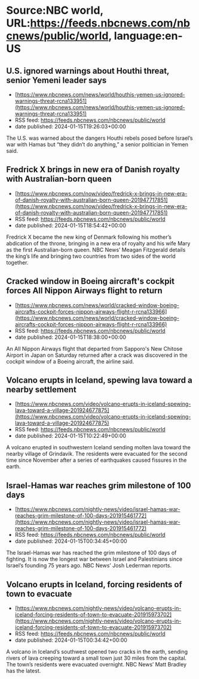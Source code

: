 # Source:NBC world, URL:https://feeds.nbcnews.com/nbcnews/public/world, language:en-US

## U.S. ignored warnings about Houthi threat, senior Yemeni leader says
 - [https://www.nbcnews.com/news/world/houthis-yemen-us-ignored-warnings-threat-rcna133951](https://www.nbcnews.com/news/world/houthis-yemen-us-ignored-warnings-threat-rcna133951)
 - RSS feed: https://feeds.nbcnews.com/nbcnews/public/world
 - date published: 2024-01-15T19:26:03+00:00

The U.S. was warned about the dangers Houthi rebels posed before Israel’s war with Hamas but “they didn’t do anything,” a senior politician in Yemen said.

## Fredrick X brings in new era of Danish royalty with Australian-born queen
 - [https://www.nbcnews.com/now/video/fredrick-x-brings-in-new-era-of-danish-royalty-with-australian-born-queen-201947717851](https://www.nbcnews.com/now/video/fredrick-x-brings-in-new-era-of-danish-royalty-with-australian-born-queen-201947717851)
 - RSS feed: https://feeds.nbcnews.com/nbcnews/public/world
 - date published: 2024-01-15T18:54:42+00:00

Fredrick X became the new king of Denmark following his mother’s abdication of the throne, bringing in a new era of royalty and his wife Mary as the first Australian-born queen. NBC News’ Meagan Fitzgerald details the king’s life and bringing two countries from two sides of the world together.

## Cracked window in Boeing aircraft's cockpit forces All Nippon Airways flight to return
 - [https://www.nbcnews.com/news/world/cracked-window-boeing-aircrafts-cockpit-forces-nippon-airways-flight-r-rcna133966](https://www.nbcnews.com/news/world/cracked-window-boeing-aircrafts-cockpit-forces-nippon-airways-flight-r-rcna133966)
 - RSS feed: https://feeds.nbcnews.com/nbcnews/public/world
 - date published: 2024-01-15T18:38:00+00:00

An All Nippon Airways flight that departed from Sapporo's New Chitose Airport in Japan on Saturday returned after a crack was discovered in the cockpit window of a Boeing aircraft, the airline said.

## Volcano erupts in Iceland, spewing lava toward a nearby settlement
 - [https://www.nbcnews.com/video/volcano-erupts-in-iceland-spewing-lava-toward-a-village-201924677875](https://www.nbcnews.com/video/volcano-erupts-in-iceland-spewing-lava-toward-a-village-201924677875)
 - RSS feed: https://feeds.nbcnews.com/nbcnews/public/world
 - date published: 2024-01-15T10:22:49+00:00

A volcano erupted in southwestern Iceland sending molten lava toward the nearby village of Grindavik. The residents were evacuated for the second time since November after a series of earthquakes caused fissures in the earth.

## Israel-Hamas war reaches grim milestone of 100 days
 - [https://www.nbcnews.com/nightly-news/video/israel-hamas-war-reaches-grim-milestone-of-100-days-201915461772](https://www.nbcnews.com/nightly-news/video/israel-hamas-war-reaches-grim-milestone-of-100-days-201915461772)
 - RSS feed: https://feeds.nbcnews.com/nbcnews/public/world
 - date published: 2024-01-15T00:34:45+00:00

The Israel-Hamas war has reached the grim milestone of 100 days of fighting. It is now the longest war between Israel and Palestinians since Israel’s founding 75 years ago. NBC News’ Josh Lederman reports.

## Volcano erupts in Iceland, forcing residents of town to evacuate
 - [https://www.nbcnews.com/nightly-news/video/volcano-erupts-in-iceland-forcing-residents-of-town-to-evacuate-201915973702](https://www.nbcnews.com/nightly-news/video/volcano-erupts-in-iceland-forcing-residents-of-town-to-evacuate-201915973702)
 - RSS feed: https://feeds.nbcnews.com/nbcnews/public/world
 - date published: 2024-01-15T00:34:42+00:00

A volcano in Iceland’s southwest opened two cracks in the earth, sending rivers of lava creeping toward a small town just 30 miles from the capital. The town’s residents were evacuated overnight. NBC News’ Matt Bradley has the latest.

